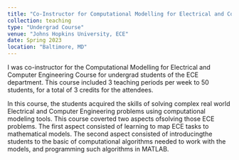 ```yaml
---
title: "Co-Instructor for Computational Modelling for Electrical and Computer Engineering (EN.520)"
collection: teaching
type: "Undergrad Course"
venue: "Johns Hopkins University, ECE"
date: Spring 2023
location: "Baltimore, MD"
---
```


I was co-instructor for the Computational Modelling for Electrical and Computer Engineering Course for undergrad students of the ECE department. This course included 3 teaching periods per week to 50 students, for a total of 3 credits for the attendees.

In this course, the students acquired the skills of solving complex real world Electrical and Computer Engineering problems using computational modeling tools. This course coverted two aspects ofsolving those ECE problems. The first aspect consisted of learning to map ECE tasks to mathematical models. The second aspect consisted of introducingthe students to the basic of computational algorithms needed to work with the models, and programming such algorithms in MATLAB.
